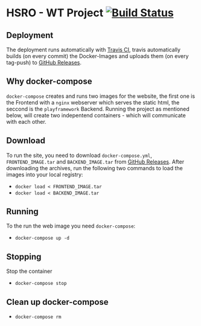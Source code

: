 # HSRO - WT Project [![Build Status](https://travis-ci.com/StiviiK/hsro-wt-project.svg?token=Qq3qpzFwq5TTKaWqR5rv&branch=master)](https://travis-ci.com/StiviiK/hsro-wt-project)

## Deployment
The deployment runs automatically with [Travis CI](https://travis-ci.org),
travis automatically builds (on every commit) the Docker-Images and uploads them (on every tag-push) to [GitHub Releases](https://github.com/StiviiK/hsro-wt-project/releases).

## Why docker-compose
`docker-compose` creates and runs two images for the website, the first one is the Frontend with a `nginx` webserver which serves the static html, the seccond is the `playframework` Backend. Running the project as mentioned below, will create two indepentend containers - which will communicate with each other.

## Download
To run the site, you need to download `docker-compose.yml`, `FRONTEND_IMAGE.tar` and `BACKEND_IMAGE.tar` from [GitHub Releases](https://github.com/StiviiK/hsro-wt-project/releases). After downloading the archives, run the following two commands to load the images into your local registry:
- `docker load < FRONTEND_IMAGE.tar`
- `docker load < BACKEND_IMAGE.tar`

## Running
To the run the web image you need `docker-compose`:
- `docker-compose up -d`

## Stopping
Stop the container
- `docker-compose stop`

## Clean up docker-compose
- `docker-compose rm`
